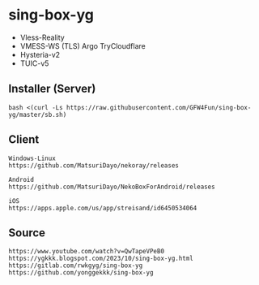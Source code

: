 # sing-box-yg

- Vless-Reality 
- VMESS-WS (TLS) Argo TryCloudflare
- Hysteria-v2
- TUIC-v5

   
## Installer (Server)
```
bash <(curl -Ls https://raw.githubusercontent.com/GFW4Fun/sing-box-yg/master/sb.sh)
```

## Client
```
Windows-Linux
https://github.com/MatsuriDayo/nekoray/releases

Android
https://github.com/MatsuriDayo/NekoBoxForAndroid/releases

iOS
https://apps.apple.com/us/app/streisand/id6450534064
```

## Source
```
https://www.youtube.com/watch?v=QwTapeVPeB0
https://ygkkk.blogspot.com/2023/10/sing-box-yg.html
https://gitlab.com/rwkgyg/sing-box-yg
https://github.com/yonggekkk/sing-box-yg
```
